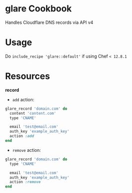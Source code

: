 glare Cookbook
====================

Handles Cloudflare DNS records via API v4

Usage
=====

Do `include_recipe 'glare::default'` if using Chef `< 12.8.1`

Resources
=========

**record**

- `add` action:

```ruby
glare_record 'domain.com' do
  content 'content.com'
  type 'CNAME'

  email 'test@email.com'
  auth_key 'example_auth_key'
  action :add
end
```

- `remove` action:

```ruby
glare_record 'domain.com' do
  type 'CNAME'

  email 'test@email.com'
  auth_key 'example_auth_key'
  action :remove
end
```
